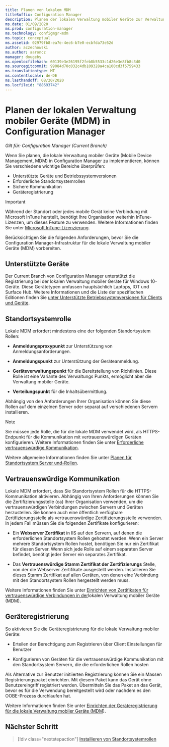 ```yaml
---
title: Planen von lokalem MDM
titleSuffix: Configuration Manager
description: Planen der lokalen Verwaltung mobiler Geräte zur Verwaltung mobiler Geräte in Configuration Manager
ms.date: 01/09/2020
ms.prod: configuration-manager
ms.technology: configmgr-mdm
ms.topic: conceptual
ms.assetid: 02979fb8-ea7e-4ec6-b7e0-ecbfda73e52d
author: aczechowski
ms.author: aaroncz
manager: dougeby
ms.openlocfilehash: 60139e3e26195f2feb8b5533c1d26e3e8fb8c3d0
ms.sourcegitcommit: 99084d70c032c4db109328a4ca100cd3f5759433
ms.translationtype: MT
ms.contentlocale: de-DE
ms.lasthandoff: 08/20/2020
ms.locfileid: "88693742"
---
```

# <a name="plan-for-on-premises-mdm-in-configuration-manager"></a>Planen der lokalen Verwaltung mobiler Geräte (MDM) in Configuration Manager

*Gilt für: Configuration Manager (Current Branch)*

Wenn Sie planen, die lokale Verwaltung mobiler Geräte (Mobile Device Management, MDM) in Configuration Manager zu implementieren, können Sie verschiedene wichtige Bereiche überprüfen:

- Unterstützte Geräte und Betriebssystemversionen
- Erforderliche Standortsystemrollen
- Sichere Kommunikation
- Geräteregistrierung

> [!IMPORTANT]
> Während der Standort oder jedes mobile Gerät keine Verbindung mit Microsoft InTune herstellt, benötigt Ihre Organisation weiterhin InTune-Lizenzen, um dieses Feature zu verwenden. Weitere Informationen finden Sie unter [Microsoft InTune-Lizenzierung](/intune/fundamentals/licenses).

Berücksichtigen Sie die folgenden Anforderungen, bevor Sie die Configuration Manager-Infrastruktur für die lokale Verwaltung mobiler Geräte (MDM) vorbereiten.

## <a name="supported-devices"></a><a name="bkmk_devices"></a> Unterstützte Geräte  

Der Current Branch von Configuration Manager unterstützt die Registrierung bei der lokalen Verwaltung mobiler Geräte für Windows 10-Geräte. Diese Gerätetypen umfassen hauptsächlich Laptops, IOT und Surface Hub. Weitere Informationen und die Liste der spezifischen Editionen finden Sie [unter Unterstützte Betriebssystemversionen für Clients und Geräte](../../core/plan-design/configs/supported-operating-systems-for-clients-and-devices.md#bkmk_OnpremOS).

## <a name="site-system-roles"></a><a name="bkmk_roles"></a> Standortsystemrolle

Lokale MDM erfordert mindestens eine der folgenden Standortsystem Rollen:

- **Anmeldungsproxypunkt** zur Unterstützung von Anmeldungsanforderungen.

- **Anmeldungspunkt** zur Unterstützung der Geräteanmeldung.

- **Geräteverwaltungspunkt** für die Bereitstellung von Richtlinien. Diese Rolle ist eine Variante des Verwaltungs Punkts, ermöglicht aber die Verwaltung mobiler Geräte.

- **Verteilungspunkt** für die Inhaltsübermittlung.

Abhängig von den Anforderungen Ihrer Organisation können Sie diese Rollen auf dem einzelnen Server oder separat auf verschiedenen Servern installieren.

> [!NOTE]
> Sie müssen jede Rolle, die für die lokale MDM verwendet wird, als HTTPS-Endpunkt für die Kommunikation mit vertrauenswürdigen Geräten konfigurieren. Weitere Informationen finden Sie unter [Erforderliche vertrauenswürdige Kommunikation](#bkmk_trustedComs).

Weitere allgemeine Informationen finden Sie unter [Planen für Standortsystem Server und-Rollen](../../core/plan-design/hierarchy/plan-for-site-system-servers-and-site-system-roles.md).

## <a name="trusted-communications"></a><a name="bkmk_trustedComs"></a> Vertrauenswürdige Kommunikation

Lokale MDM erfordert, dass Sie Standortsystem Rollen für die HTTPS-Kommunikation aktivieren. Abhängig von Ihren Anforderungen können Sie die Zertifizierungsstelle (ca) Ihrer Organisation verwenden, um die vertrauenswürdigen Verbindungen zwischen Servern und Geräten herzustellen. Sie können auch eine öffentlich verfügbare Zertifizierungsstelle als vertrauenswürdige Zertifizierungsstelle verwenden. In jedem Fall müssen Sie die folgenden Zertifikate konfigurieren:

- Ein **Webserver Zertifikat** in IIS auf den Servern, auf denen die erforderlichen Standortsystem Rollen gehostet werden. Wenn ein Server mehrere Standortsystem Rollen hostet, benötigen Sie nur ein Zertifikat für diesen Server. Wenn sich jede Rolle auf einem separaten Server befindet, benötigt jeder Server ein separates Zertifikat.

- Das **Vertrauenswürdige Stamm Zertifikat der Zertifizierungs** Stelle, von der die Webserver Zertifikate ausgestellt werden. Installieren Sie dieses Stamm Zertifikat auf allen Geräten, von denen eine Verbindung mit den Standortsystem Rollen hergestellt werden muss.

Weitere Informationen finden Sie unter [Einrichten von Zertifikaten für vertrauenswürdige Verbindungen in der](../get-started/set-up-certificates-on-premises-mdm.md)lokalen Verwaltung mobiler Geräte (MDM).

## <a name="device-enrollment"></a><a name="bkmk_enrollment"></a> Geräteregistrierung

So aktivieren Sie die Geräteregistrierung für die lokale Verwaltung mobiler Geräte:

- Erteilen der Berechtigung zum Registrieren über Client Einstellungen für Benutzer

- Konfigurieren von Geräten für die vertrauenswürdige Kommunikation mit den Standortsystem Servern, die die erforderlichen Rollen hosten

Als Alternative zur Benutzer initiierten Registrierung können Sie ein Massen Registrierungspaket einrichten. Mit diesem Paket kann das Gerät ohne Benutzereingriff registriert werden. Übermitteln Sie das Paket an das Gerät, bevor es für die Verwendung bereitgestellt wird oder nachdem es den OOBE-Prozess durchlaufen hat.

Weitere Informationen finden Sie unter [Einrichten der Geräteregistrierung für die lokale Verwaltung mobiler Geräte (MDM](../get-started/set-up-device-enrollment-on-premises-mdm.md)).

## <a name="next-step"></a>Nächster Schritt

> [!div class="nextstepaction"]
> [Installieren von Standortsystemrollen](../get-started/install-site-system-roles-for-on-premises-mdm.md)